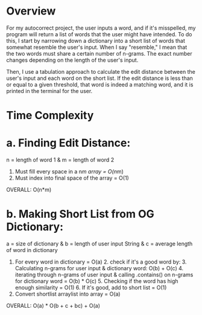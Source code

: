 # Overview

For my autocorrect project, the user inputs a word, and if it's misspelled, my program will return a list of words that 
the user might have intended. To do this, I start by narrowing down a dictionary into a short list of words that somewhat
resemble the user's input. When I say "resemble," I mean that the two words must share a certain number of n-grams. The 
exact number changes depending on the length of the user's input.

Then, I use a tabulation approach to calculate the edit distance between the user's input and each word on the short list. 
If the edit distance is less than or equal to a given threshold, that word is indeed a matching word, and it is printed in the
terminal for the user.

# Time Complexity

# a. Finding Edit Distance:
n = length of word 1 & m = length of word 2
1. Must fill every space in a n*m array = O(n*m)
2. Must index into final space of the array = O(1)

OVERALL: O(n*m)

# b. Making Short List from OG Dictionary:
a = size of dictionary & b = length of user input String & c = average length of word in dictionary
1. For every word in dictionary = O(a)
   2. check if it's a good word by:
      3. Calculating n-grams for user input & dictionary word: O(b) + O(c)
      4. iterating through n-grams of user input & calling .contains() on n-grams for dictionary word = O(b) * O(c)
      5. Checking if the word has high enough similarity  = O(1)
   6. If it's good, add to short list = O(1)
7. Convert shortlist arraylist into array = O(a)

OVERALL: O(a) * O(b + c + bc) + O(a)






